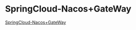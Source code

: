 # SpringCloud-Nacos+GateWay
[SpringCloud-Nacos+GateWay](https://aiwithcloud.com/2022/09/19/springcloud_nacosgateway/)